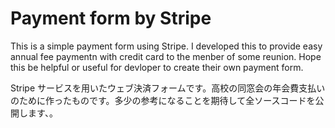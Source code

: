 # Payment form by Stripe
This is a simple payment form using Stripe. I developed this to provide easy annual fee paymentn with credit card to the menber of some reunion.
Hope this be helpful or useful for devloper to create their own payment form.

Stripe サービスを用いたウェブ決済フォームです。高校の同窓会の年会費支払いのために作ったものです。多少の参考になることを期待して全ソースコードを公開します、。



